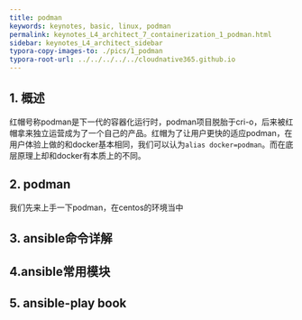 ```yaml
---
title: podman
keywords: keynotes, basic, linux, podman
permalink: keynotes_L4_architect_7_containerization_1_podman.html
sidebar: keynotes_L4_architect_sidebar
typora-copy-images-to: ./pics/1_podman
typora-root-url: ../../../../../cloudnative365.github.io
---
```


## 1. 概述

红帽号称podman是下一代的容器化运行时，podman项目脱胎于cri-o，后来被红帽拿来独立运营成为了一个自己的产品。红帽为了让用户更快的适应podman，在用户体验上做的和docker基本相同，我们可以认为`alias docker=podman`。而在底层原理上却和docker有本质上的不同。

## 2. podman

我们先来上手一下podman，在centos的环境当中

## 3. ansible命令详解



## 4.ansible常用模块



## 5. ansible-play book

